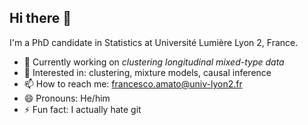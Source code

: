 ## Hi there 👋
I'm a PhD candidate in Statistics at Université Lumière Lyon 2, France.

- 🔭 Currently working on *clustering longitudinal mixed-type data*
- 🧐 Interested in: clustering, mixture models, causal inference
- 📫 How to reach me: francesco.amato@univ-lyon2.fr
- 😄 Pronouns: He/him
- ⚡ Fun fact: I actually hate git
